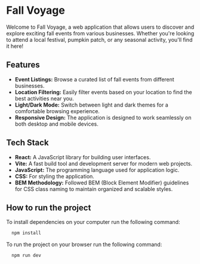 # Fall Voyage

Welcome to Fall Voyage, a web application that allows users to discover and explore exciting fall events from various businesses. Whether you're looking to attend a local festival, pumpkin patch, or any seasonal activity, you'll find it here!

## Features

- **Event Listings:** Browse a curated list of fall events from different businesses.
- **Location Filtering:** Easily filter events based on your location to find the best activities near you.
- **Light/Dark Mode:** Switch between light and dark themes for a comfortable browsing experience.
- **Responsive Design:** The application is designed to work seamlessly on both desktop and mobile devices.

## Tech Stack

- **React:** A JavaScript library for building user interfaces.
- **Vite:** A fast build tool and development server for modern web projects.
- **JavaScript:** The programming language used for application logic.
- **CSS:** For styling the application.
- **BEM Methodology:** Followed BEM (Block Element Modifier) guidelines for CSS class naming to maintain organized and scalable styles.

## How to run the project

To install dependencies on your computer run the following command:

```bash
  npm install
```

To run the project on your browser run the following command:

```bash
  npm run dev
```
